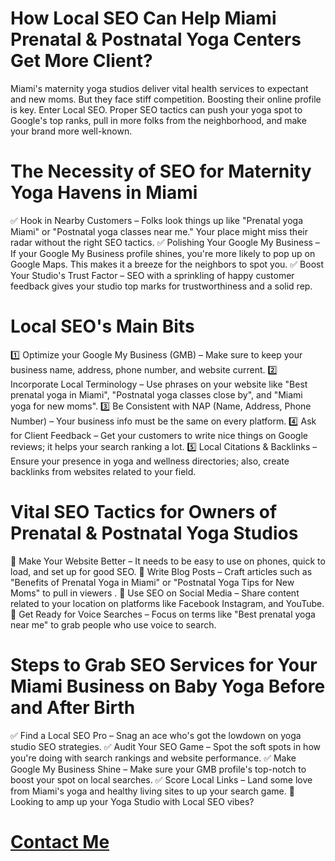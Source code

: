 # How Local SEO Can Help Miami Prenatal & Postnatal Yoga Centers Get More Client?

Miami's maternity yoga studios deliver vital health services to expectant and new moms. But they face stiff competition. Boosting their online profile is key. Enter Local SEO. Proper SEO tactics can push your yoga spot to Google's top ranks, pull in more folks from the neighborhood, and make your brand more well-known.

# The Necessity of SEO for Maternity Yoga Havens in Miami
✅ Hook in Nearby Customers – Folks look things up like "Prenatal yoga Miami" or "Postnatal yoga classes near me." Your place might miss their radar without the right SEO tactics. ✅ Polishing Your Google My Business – If your Google My Business profile shines, you're more likely to pop up on Google Maps. This makes it a breeze for the neighbors to spot you. ✅ Boost Your Studio's Trust Factor – SEO with a sprinkling of happy customer feedback gives your studio top marks for trustworthiness and a solid rep.

# Local SEO's Main Bits
1️⃣ Optimize your Google My Business (GMB) – Make sure to keep your business name, address, phone number, and website current. 2️⃣ Incorporate Local Terminology – Use phrases on your website like "Best prenatal yoga in Miami", "Postnatal yoga classes close by", and "Miami yoga for new moms". 3️⃣ Be Consistent with NAP (Name, Address, Phone Number) – Your business info must be the same on every platform. 4️⃣ Ask for Client Feedback – Get your customers to write nice things on Google reviews; it helps your search ranking a lot. 5️⃣ Local Citations & Backlinks – Ensure your presence in yoga and wellness directories; also, create backlinks from websites related to your field.

# Vital SEO Tactics for Owners of Prenatal & Postnatal Yoga Studios
🔹 Make Your Website Better – It needs to be easy to use on phones, quick to load, and set up for good SEO. 🔹 Write Blog Posts – Craft articles such as "Benefits of Prenatal Yoga in Miami" or "Postnatal Yoga Tips for New Moms" to pull in viewers . 🔹 Use SEO on Social Media – Share content related to your location on platforms like Facebook Instagram, and YouTube. 🔹 Get Ready for Voice Searches – Focus on terms like "Best prenatal yoga near me" to grab people who use voice to search.

# Steps to Grab SEO Services for Your Miami Business on Baby Yoga Before and After Birth
✅ Find a Local SEO Pro – Snag an ace who's got the lowdown on yoga studio SEO strategies. ✅ Audit Your SEO Game – Spot the soft spots in how you're doing with search rankings and website performance. ✅ Make Google My Business Shine – Make sure your GMB profile's top-notch to boost your spot on local searches. ✅ Score Local Links – Land some love from Miami's yoga and healthy living sites to up your search game. 📣 Looking to amp up your Yoga Studio with Local SEO vibes?

# [Contact Me](https://www.instagram.com/mdsohel.tanvir.5661/?hl=en)

